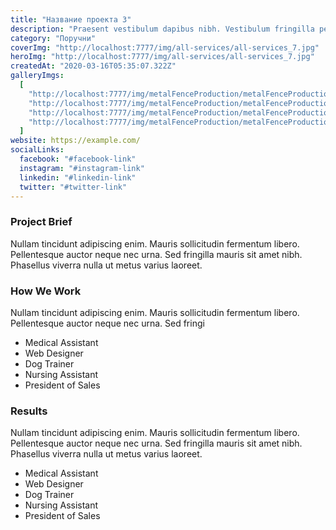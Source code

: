 ```yaml
---
title: "Название проекта 3"
description: "Praesent vestibulum dapibus nibh. Vestibulum fringilla pede sit amet augue. "
category: "Поручни"
coverImg: "http://localhost:7777/img/all-services/all-services_7.jpg"
heroImg: "http://localhost:7777/img/all-services/all-services_7.jpg"
createdAt: "2020-03-16T05:35:07.322Z"
galleryImgs:
  [
    "http://localhost:7777/img/metalFenceProduction/metalFenceProduction_1.jpg",
    "http://localhost:7777/img/metalFenceProduction/metalFenceProduction_2.jpg",
    "http://localhost:7777/img/metalFenceProduction/metalFenceProduction_3.jpg",
    "http://localhost:7777/img/metalFenceProduction/metalFenceProduction_4.jpg",
  ]
website: https://example.com/
socialLinks:
  facebook: "#facebook-link"
  instagram: "#instagram-link"
  linkedin: "#linkedin-link"
  twitter: "#twitter-link"
---
```


### Project Brief

Nullam tincidunt adipiscing enim. Mauris sollicitudin fermentum libero. Pellentesque auctor neque nec urna. Sed fringilla mauris sit amet nibh. Phasellus viverra nulla ut metus varius laoreet.

### How We Work

Nullam tincidunt adipiscing enim. Mauris sollicitudin fermentum libero. Pellentesque auctor neque nec urna. Sed fringi

- Medical Assistant
- Web Designer
- Dog Trainer
- Nursing Assistant
- President of Sales

### Results

Nullam tincidunt adipiscing enim. Mauris sollicitudin fermentum libero. Pellentesque auctor neque nec urna. Sed fringilla mauris sit amet nibh. Phasellus viverra nulla ut metus varius laoreet.

- Medical Assistant
- Web Designer
- Dog Trainer
- Nursing Assistant
- President of Sales
